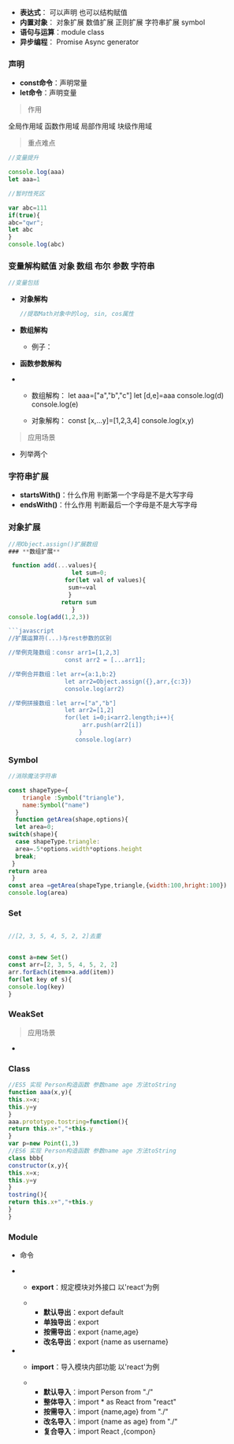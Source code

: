 - **表达式**：    可以声明 也可以结构赋值
- **内置对象**：  对象扩展 数值扩展 正则扩展 字符串扩展 symbol
- **语句与运算**：module class
- **异步编程**：  Promise Async generator

### **声明**

- **const命令**：声明常量
- **let命令**：声明变量

> 作用

全局作用域      函数作用域 局部作用域 块级作用域 


> 重点难点

```javascript
//变量提升

console.log(aaa)
let aaa=1

//暂时性死区

var abc=111
if(true){
abc="qwr";
let abc
}
console.log(abc)
```

### **变量解构赋值**     对象 数组 布尔 参数 字符串

```javascript
//变量包括

```

- **对象解构**

  ```javascript
  //提取Math对象中的log, sin, cos属性
  
  ```

- **数组解构**

  - 例子：

- **函数参数解构**

- - 数组解构：   let aaa=["a","b","c"]
                 let [d,e]=aaa
                 console.log(d)
                 console.log(e)

  - 对象解构：   const [x,...y]=[1,2,3,4]
                 console.log(x,y)

> 应用场景 

- 列举两个

### **字符串扩展**

- **startsWith()**：什么作用   判断第一个字母是不是大写字母
- **endsWith()**：什么作用     判断最后一个字母是不是大写字母

### **对象扩展** 

```javascript
//用Object.assign()扩展数组
### **数组扩展**

 function add(...values){
                  let sum=0;
                for(let val of values){
                 sum+=val
                 }
               return sum
                  }
console.log(add(1,2,3))

```javascript
//扩展运算符(...)与rest参数的区别

//举例克隆数组：consr arr1=[1,2,3]
                const arr2 = [...arr1];

//举例合并数组：let arr={a:1,b:2}
                let arr2=Object.assign({},arr,{c:3})
                console.log(arr2)

//举例拼接数组：let arr=["a","b"]
                let arr2=[1,2]
                for(let i=0;i<arr2.length;i++){
                     arr.push(arr2[i])
                    }
                   console.log(arr)

```

### Symbol

```javascript
//消除魔法字符串

const shapeType={
    triangle :Symbol("triangle"),
    name:Symbol("name")
  }
  function getArea(shape,options){
  let area=0;
switch(shape){
  case shapeType.triangle:
  area=.5*options.width*options.height
  break;
 }
return area
 }
const area =getArea(shapeType,triangle,{width:100,hright:100})
console.log(area)

```

### **Set**

```javascript

//[2, 3, 5, 4, 5, 2, 2]去重


const a=new Set()
const arr=[2, 3, 5, 4, 5, 2, 2]
arr.forEach(item=>a.add(item))
for(let key of s){
console.log(key)
}
```

### **WeakSet**

> 应用场景

- 

### **Class**

```javascript
//ES5 实现 Person构造函数 参数name age 方法toString
function aaa(x,y){
this.x=x;
this.y=y
}
aaa.prototype.tostring=function(){
return this.x+","+this.y
}
var p=new Point(1,3)
//ES6 实现 Person构造函数 参数name age 方法toString
class bbb{
constructor(x,y){
this.x=x;
this.y=y
}
tostring(){
return this.x+","+this.y
}
}

```

### **Module**

- 命令

- - **export**：规定模块对外接口 以'react'为例

  - - **默认导出**：export default
    - **单独导出**：export
    - **按需导出**：export {name,age}
    - **改名导出**：export {name as username}

- - **import**：导入模块内部功能 以'react'为例

  - - **默认导入**：import Person from "./"
    - **整体导入**：import * as React from "react"
    - **按需导入**：import {name,age} from "./"
    - **改名导入**：import {name as age} from "./"
    - **复合导入**：import React ,{compon}
